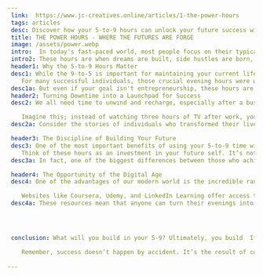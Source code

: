 ```yaml
---
 link:  https://www.jc-creatives.online/articles/1-the-power-hours
 tags: articles
 desc: Discover how your 5-to-9 hours can unlock your future success with strategies to turn your evenings into powerful steps toward your dreams.
 title: THE POWER HOURS - WHERE THE FUTURES ARE FORGE
 image: /assets/power.webp
 intro:  In today's fast-paced world, most people focus on their typical 9-to-5 job. That’s understandable—after all, it pays the bills, supports your lifestyle, and provides a sense of security. But if you're only investing your energy into those daytime hours, you might be missing out on a powerful opportunity. The real question isn’t what you do during the workday; it’s what you do after it. The hours between 5 PM and 9 PM—the "Power Hours"—can be the game-changer that sets you on a path toward greater success and fulfillment.
 intro2: These hours are when dreams are built, side hustles are born, and personal development happens. If you’ve ever wondered how some people seem to leap ahead in life, the secret often lies in how they use their evenings to invest in themselves.
 header1: Why the 5-to-9 Hours Matter
 desc1: While the 9-to-5 is important for maintaining your current lifestyle, the 5-to-9 is where you can actively shape your future. Think of it this way; your day job serves to sustain you, but your evening efforts have the power to elevate you. These hours are yours—they’re not dictated by bosses, clients, or deadlines. They are your personal runway for growth, innovation, and change.
    For many successful individuals, those crucial evening hours were when they began working on side projects that would eventually turn into full-fledged businesses. Entrepreneurs, artists, and innovators across the globe have all shared a common trait; they maximized their evenings to create something meaningful, slowly but surely turning their aspirations into achievements.
 desc1a: But even if your goal isn't entrepreneurship, these hours are the perfect opportunity to invest in you. Whether it's upskilling, learning a new hobby, or even developing a healthier lifestyle, the 5-to-9 time is your best shot at making long-term changes. After all, time is one of the few resources that’s completely in your control.
 header2: Turning Downtime into a Launchpad for Success
 desc2: We all need time to unwind and recharge, especially after a busy workday. But there's a balance to be struck. Too much relaxation—whether it's binging the latest Netflix series or endlessly scrolling social media—can easily turn into wasted hours. While it's important to rest, your evenings can be a powerful launchpad for personal growth if used wisely.

    Imagine this; instead of watching three hours of TV after work, you spend that time learning a new skill, taking an online course, or working on your passion project. In just a few months, you’ll be amazed at the progress you’ve made, whether it’s mastering a new language, improving your design skills, or building the foundation of your dream business. These seemingly small daily efforts compound over time into something extraordinary.
 desc2a: Consider the stories of individuals who transformed their lives by maximizing their evenings. Take J.K. Rowling, who wrote much of the Harry Potter series in her free time while working as a single mother. Or Sara Blakely, the founder of Spanx, who developed her billion-dollar idea while working full-time and pursuing her side hustle in the evenings. Their successes weren’t the result of sudden breakthroughs—they were the culmination of hard work done outside of normal working hours.

 header3: The Discipline of Building Your Future
 desc3: One of the most important benefits of using your 5-to-9 time wisely is that it builds discipline and consistency—key traits that successful people share. It’s easy to come home, feel tired, and slip into passive activities. But when you commit to working on your goals, even for just an hour or two after work, you start to build momentum.
    Think of these hours as an investment in your future self. It’s not about making huge leaps overnight. It’s about taking small, meaningful steps every day. Over time, this builds the discipline necessary to make real, lasting changes in your life. Whether you’re pursuing personal growth or professional goals, the effort you put into these evening hours will ultimately pay off in the long run.
 desc3a: In fact, one of the biggest differences between those who achieve their dreams and those who don’t often comes down to this; persistence in the hours when most people are winding down. While others are relaxing or letting their evenings slip away, you’re making steady progress toward a more fulfilling future.

 header4: The Opportunity of the Digital Age
 desc4: One of the advantages of our modern world is the incredible range of tools and resources available to help you maximize your 5-to-9 time. Whether you want to learn new skills, start an online business, or connect with like-minded individuals, the internet has created an environment where possibilities are endless.

    Websites like Coursera, Udemy, and LinkedIn Learning offer access to expert-level knowledge at the click of a button. You can work through courses at your own pace, gaining valuable skills that can set you apart in the competitive marketplace. YouTube is full of tutorials and inspirational content that can guide you step by step in learning new trades or honing creative pursuits. And if you’re looking to launch a side hustle, platforms like Etsy, Shopify, or even social media allow you to build a business in your spare time. it ideal for freelancers, small business owners, or hobbyists looking for a budget-friendly solution.
 desc4a: These resources mean that anyone can turn their evenings into productive, meaningful hours. It’s simply a matter of taking that first step and deciding how you want to use your time. The key is consistency, and the rewards will come over time.




 conclusion: What will you build in your 5-9? Ultimately, you build  If you’re ready to turn your downtime into a launchpad for success, start by exploring resources and tips on my website, where we dive deeper into how to maximize your time and achieve your personal and professional goals. Let’s work together to make your dreams a reality. Your future is waiting—don’t let these hours go to waste. Ultimately, your 5-to-9 time is your opportunity to take control of your life and shape your future. It’s in these hours that you can break free from the grind of the day job and build something that’s truly yours. Whether it's mastering a new skill, developing a side business, or simply investing in personal growth, these hours are where dreams start to take shape.

    Remember, success doesn’t happen by accident. It’s the result of consistent effort, discipline, and the willingness to invest in yourself when others are winding down. So, as the clock strikes 5, ask yourself. What will you do with your power hours? How will you use your evenings to build the future you want?
 
---
```


